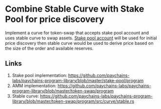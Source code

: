 # Combine Stable Curve with Stake Pool for price discovery

Implement a curve for token-swap that accepts stake pool account and uses stable curve to swap assets. 
[Stake pool account](https://github.com/paychains-labs/paychains-program-library/blob/master/stake-pool/program/src/state.rs#L17) will be used for initial price discovery then stable curve would be used to derive price based on the size of the order and available reserves.

## Links
1. Stake pool implementation: https://github.com/paychains-labs/paychains-program-library/blob/master/stake-pool/program
2. AMM implementation: https://github.com/paychains-labs/paychains-program-library/blob/master/token-swap/program
3. Stable curve: https://github.com/paychains-labs/paychains-program-library/blob/master/token-swap/program/src/curve/stable.rs
